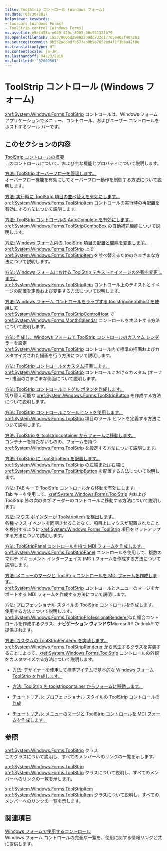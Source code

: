 ```yaml
---
title: ToolStrip コントロール (Windows フォーム)
ms.date: 03/30/2017
helpviewer_keywords:
- toolbars [Windows Forms]
- ToolStrip control [Windows Forms]
ms.assetid: e5ef455a-e049-429c-8005-30c93132fb79
ms.openlocfilehash: 1a5378665d29e02799dd732d17705e462f40a2b1
ms.sourcegitcommit: 9b552addadfb57fab0b9e7852ed4f1f1b8a42f8e
ms.translationtype: HT
ms.contentlocale: ja-JP
ms.lasthandoff: 04/23/2019
ms.locfileid: "62009501"
---
```

# <a name="toolstrip-control-windows-forms"></a>ToolStrip コントロール (Windows フォーム)
<xref:System.Windows.Forms.ToolStrip> コントロールは、Windows フォーム アプリケーションでメニュー、コントロール、およびユーザー コントロールをホストするツール バーです。  
  
## <a name="in-this-section"></a>このセクションの内容  
 [ToolStrip コントロールの概要](toolstrip-control-overview-windows-forms.md)  
 このコントロールについて、および主な機能とプロパティについて説明します。  
  
 [方法: ToolStrip オーバーフローを管理します。](how-to-manage-toolstrip-overflow-in-windows-forms.md)  
 オーバーフロー機能を有効にしてオーバーフロー動作を制御する方法について説明します。  
  
 [方法: 実行時に ToolStrip 項目の並べ替えを有効にします。](how-to-enable-reordering-of-toolstrip-items-at-run-time-in-windows-forms.md)  
 <xref:System.Windows.Forms.ToolStripItem> コントロールの実行時の再配置を有効にする方法について説明します。  
  
 [方法: ToolStrip コントロールの AutoComplete を有効にします。](how-to-enable-autocomplete-in-toolstrip-controls-in-windows-forms.md)  
 <xref:System.Windows.Forms.ToolStripComboBox> の自動補完機能について説明します。  
  
 [方法: Windows フォーム内の ToolStrip 項目の配置と間隔を変更します。](how-to-change-the-spacing-and-alignment-of-toolstrip-items-in-windows-forms.md)  
 <xref:System.Windows.Forms.ToolStrip> 上で <xref:System.Windows.Forms.ToolStripItem> を並べ替えるためのさまざまな方法について説明します。  
  
 [方法: Windows フォームにおける ToolStrip テキストとイメージの外観を変更します。](how-to-change-the-appearance-of-toolstrip-text-and-images-in-windows-forms.md)  
 <xref:System.Windows.Forms.ToolStripItem> コントロール上のテキストとイメージの配置を定義および変更する方法について説明します。  
  
 [方法: Windows フォーム コントロールをラップする toolstripcontrolhost を使用して](how-to-wrap-a-windows-forms-control-with-toolstripcontrolhost.md)  
 <xref:System.Windows.Forms.ToolStripControlHost> で <xref:System.Windows.Forms.MonthCalendar> コントロールをホストする方法について説明します。  
  
 [方法: 作成し、Windows フォームで ToolStrip コントロールのカスタム レンダラーを設定](create-and-set-a-custom-renderer-for-the-toolstrip-control-in-wf.md)  
 <xref:System.Windows.Forms.ToolStrip> コントロール内で標準の描画およびカスタマイズされた描画を行う方法について説明します。  
  
 [方法: ToolStrip コントロールをカスタム描画します。](how-to-custom-draw-a-toolstrip-control.md)  
 <xref:System.Windows.Forms.ToolStrip> コントロールにおけるカスタム (オーナー) 描画のさまざまな側面について説明します。  
  
 [方法: ToolStrip コントロールにトグル ボタンを作成します。](how-to-create-toggle-buttons-in-toolstrip-controls.md)  
 切り替え可能な <xref:System.Windows.Forms.ToolStripButton> を作成する方法について説明します。  
  
 [方法: ToolStrip コントロールにツールヒントを使用します。](how-to-use-tooltips-in-toolstrip-controls.md)  
 <xref:System.Windows.Forms.ToolStrip> 項目のツール ヒントを定義する方法について説明します。  
  
 [方法: ToolStrip を toolstripcontainer からフォームに移動します。](how-to-move-a-toolstrip-out-of-a-toolstripcontainer-onto-a-form.md)  
 コンテナーを持たないものの、フォームを持つ <xref:System.Windows.Forms.ToolStrip> を設定する方法について説明します。  
  
 [方法: ToolStrip に ToolStripItem を配置します。](how-to-position-a-toolstripitem-on-a-toolstrip.md)  
 <xref:System.Windows.Forms.ToolStrip> の左端または右端に <xref:System.Windows.Forms.ToolStripButton> を配置する方法について説明します。  
  
 [方法: TAB キーで ToolStrip コントロールから移動を有効にします。](how-to-enable-the-tab-key-to-move-out-of-a-toolstrip-control.md)  
 Tab キーを使用して、<xref:System.Windows.Forms.ToolStrip> 内および ToolStrip 外の次のタブ オーダーのコントロールに移動する方法について説明します。  
  
 [方法: マウス ポインターが Toolstripitem を検出します。](how-to-detect-when-the-mouse-pointer-is-over-a-toolstripitem.md)  
 各種マウス イベントを同期させることなく、項目上にマウスが配置されたことを検出するように <xref:System.Windows.Forms.ToolStrip> 項目をセットアップする方法について説明します。  
  
 [方法: ToolStripPanel コントロールを持つ MDI フォームを作成します。](how-to-create-an-mdi-form-with-toolstrippanel-controls.md)  
 <xref:System.Windows.Forms.ToolStripPanel> コントロールを使用して、複数のマルチ ドキュメント インターフェイス (MDI) フォームを作成する方法について説明します。  
  
 [方法: メニューのマージと ToolStrip コントロールを MDI フォームを作成します。](how-to-create-an-mdi-form-with-menu-merging-and-toolstrip-controls.md)  
 <xref:System.Windows.Forms.ToolStrip> コントロールとメニューのマージをサポートする MDI フォームを作成する方法について説明します。  
  
 [方法: プロフェッショナル スタイルの ToolStrip コントロールを作成します。](how-to-create-a-professionally-styled-toolstrip-control.md)  
 使用する方法について説明します、<xref:System.Windows.Forms.ToolStripProfessionalRenderer>似た複合コントロールを作成するクラス、**ナビゲーション ウィンドウ**Microsoft® Outlook® で提供されます。  
  
 [方法: カスタムの ToolStripRenderer を実装します。](how-to-implement-a-custom-toolstriprenderer.md)  
 <xref:System.Windows.Forms.ToolStripRenderer> から派生するクラスを実装することによって、<xref:System.Windows.Forms.ToolStrip> コントロールの外観をカスタマイズする方法について説明します。  
  
- [方法: デザイナーを使用して標準アイテムで基本的な Windows フォーム ToolStrip を作成します。](create-a-basic-wf-toolstrip-with-standard-items-using-the-designer.md)  
  
- [方法: ToolStrip を toolstripcontainer からフォームに移動します。](how-to-move-a-toolstrip-out-of-a-toolstripcontainer-onto-a-form.md)  
  
- [チュートリアル: プロフェッショナル スタイルの ToolStrip コントロールの作成](walkthrough-creating-a-professionally-styled-toolstrip-control.md)  
  
- [チュートリアル: メニューのマージと ToolStrip コントロールを MDI フォームを作成します。](walkthrough-creating-an-mdi-form-with-menu-merging-and-toolstrip-controls.md)  
  
## <a name="reference"></a>参照  
 <xref:System.Windows.Forms.ToolStrip> クラス  
 このクラスについて説明し、すべてのメンバーへのリンクの一覧を示します。  
  
 <xref:System.Windows.Forms.ToolStrip>  
 <xref:System.Windows.Forms.ToolStrip> クラスについて説明し、すべてのメンバーへのリンクの一覧を示します。  
  
 <xref:System.Windows.Forms.ToolStripItem>  
 <xref:System.Windows.Forms.ToolStripItem> クラスについて説明し、すべてのメンバーへのリンクの一覧を示します。  
  
## <a name="related-sections"></a>関連項目  
 [Windows フォームで使用するコントロール](controls-to-use-on-windows-forms.md)  
 Windows フォーム コントロールの完全な一覧を、使用に関する情報リンクと共に提供します。
